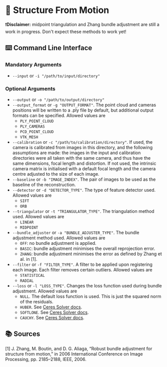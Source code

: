 # :japanese_castle: Structure From Motion

❗**Disclaimer:** midpoint triangulation and Zhang bundle adjustment are still a work in progress. Don't expect these methods to work yet!

## :keyboard: Command Line Interface
### Mandatory Arguments
* `--input` or `-i "/path/to/input/directory"`

### Optional Arguments
* `--output` or `-o "/path/to/output/directory"`
* `--output_format` or `-g "OUTPUT_FORMAT"`. The point cloud and cameras positions will be written to a .ply file by default, but additional output formats can be specified. Allowed values are 
  * `PLY_POINT_CLOUD`
  * `PLY_CAMERAS`
  * `PCD_POINT_CLOUD`
  * `VTK_MESH`
* `--calibration` or `-c "/path/to/calibration/directory"`. If used, the camera is calibrated from images in this directory, and the following assumptions are made: the images in the input and calibration directories were all taken with the same camera, and thus have the same dimensions, focal length and distortion. If not used, the intrinsic camera matrix is initialised with a default focal length and the camera centre adjusted to the size of each image.
* `--baseline` or `-b "IMAGE_INDEX"`. The pair of images to be used as the baseline of the reconstruction.
* `--detector` or `-d "DETECTOR_TYPE"`. The type of feature detector used. Allowed values are
  * `SIFT`
  * `ORB`
* `--triangulator` or `-t "TRIANGULATOR_TYPE"`. The triangulation method used. Allowed values are
  * `LINEAR`
  * `MIDPOINT`
* `--bundle_adjuster` or `-a "BUNDLE_ADJUSTER_TYPE"`. The bundle adjustment method used. Allowed values are
    * `OFF`: no bundle adjustment is applied.
    * `BASIC`: bundle adjustment minimises the overall reprojection error.
    * `ZHANG`: bundle adjustment minimises the error as defined by Zhang et al. in [1].
* `--filter` or `-f "FILTER_TYPE"`. A filter to be applied upon registering each image. Each filter removes certain outliers. Allowed values are
  * `STATISTICAL`
  * `RADIAL`
* `--loss` or `-l "LOSS_TYPE"`. Changes the loss function used during bundle adjustment. Allowed values are
  * `NULL`. The default loss function is used. This is just the squared norm of the residuals.
  * `HUBER`. See [Ceres Solver docs](http://ceres-solver.org/nnls_modeling.html#_CPPv4N5ceres9HuberLossE).
  * `SOFTLONE`. See [Ceres Solver docs](http://ceres-solver.org/nnls_modeling.html#_CPPv4N5ceres12SoftLOneLossE).
  * `CAUCHY`. See [Ceres Solver docs](http://ceres-solver.org/nnls_modeling.html#_CPPv4N5ceres10CauchyLossE).

## :books: Sources
[1] J. Zhang, M. Boutin, and D. G. Aliaga, “Robust bundle adjustment for structure from motion,” in 2006 International Conference on Image Processing, pp. 2185–2188, IEEE, 2006.
